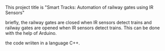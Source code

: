 This project title is "Smart Tracks: Automation of railway gates using IR Sensors"

briefly, the railway gates are closed when IR sensors detect trains and railway gates are opened when IR sensors detect trains. This can be done with the help of Arduino.

the code wriiten in a language C++.



